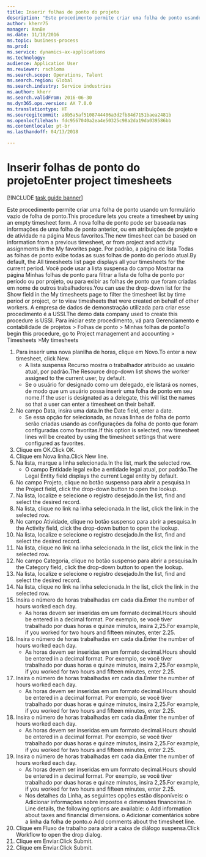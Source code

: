```yaml
--- 
title: Inserir folhas de ponto do projeto
description: "Este procedimento permite criar uma folha de ponto usando um formulário vazio de folha de ponto."
author: kherr75
manager: AnnBe
ms.date: 11/10/2016
ms.topic: business-process
ms.prod: 
ms.service: dynamics-ax-applications
ms.technology: 
audience: Application User
ms.reviewer: rschloma
ms.search.scope: Operations, Talent
ms.search.region: Global
ms.search.industry: Service industries
ms.author: kherr
ms.search.validFrom: 2016-06-30
ms.dyn365.ops.version: AX 7.0.0
ms.translationtype: HT
ms.sourcegitcommit: a8b5a5af5108744406a3d2fb84d7151baea2481b
ms.openlocfilehash: fdc9567040a2ea4e50325c98a2da19da039586bb
ms.contentlocale: pt-br
ms.lasthandoff: 04/13/2018

---
```

# <a name="enter-project-timesheets"></a><span data-ttu-id="9e592-103">Inserir folhas de ponto do projeto</span><span class="sxs-lookup"><span data-stu-id="9e592-103">Enter project timesheets</span></span>

[!INCLUDE [task guide banner](../../includes/task-guide-banner.md)]

<span data-ttu-id="9e592-104">Este procedimento permite criar uma folha de ponto usando um formulário vazio de folha de ponto.</span><span class="sxs-lookup"><span data-stu-id="9e592-104">This procedure lets you create a timesheet by using an empty timesheet form.</span></span> <span data-ttu-id="9e592-105">A nova folha de ponto pode ser baseada nas informações de uma folha de ponto anterior, ou em atribuições de projeto e de atividade na página Meus favoritos.</span><span class="sxs-lookup"><span data-stu-id="9e592-105">The new timesheet can be based on information from a previous timesheet, or from project and activity assignments in the My favorites page.</span></span> <span data-ttu-id="9e592-106">Por padrão, a página de lista Todas as folhas de ponto exibe todas as suas folhas de ponto do período atual.</span><span class="sxs-lookup"><span data-stu-id="9e592-106">By default, the All timesheets list page displays all your timesheets for the current period.</span></span> <span data-ttu-id="9e592-107">Você pode usar a lista suspensa do campo Mostrar na página Minhas folhas de ponto para filtrar a lista de folha de ponto por período ou por projeto, ou para exibir as folhas de ponto que foram criadas em nome de outros trabalhadores.</span><span class="sxs-lookup"><span data-stu-id="9e592-107">You can use the drop-down list for the Show field in the My timesheets page to filter the timesheet list by time period or project, or to view timesheets that were created on behalf of other workers.</span></span> <span data-ttu-id="9e592-108">A empresa de dados de demonstração utilizada para criar esse procedimento é a USSI.</span><span class="sxs-lookup"><span data-stu-id="9e592-108">The demo data company used to create this procedure is USSI.</span></span> <span data-ttu-id="9e592-109">Para iniciar este procedimento, vá para Gerenciamento e contabilidade de projetos > Folhas de ponto > Minhas folhas de ponto</span><span class="sxs-lookup"><span data-stu-id="9e592-109">To begin this procedure, go to Project management and accounting > Timesheets >My timesheets</span></span>

1. <span data-ttu-id="9e592-110">Para inserir uma nova planilha de horas, clique em Novo.</span><span class="sxs-lookup"><span data-stu-id="9e592-110">To enter a new timesheet, click New.</span></span>
    * <span data-ttu-id="9e592-111">A lista suspensa Recurso mostra o trabalhador atribuído ao usuário atual, por padrão.</span><span class="sxs-lookup"><span data-stu-id="9e592-111">The Resource drop-down list shows the worker assigned to the current user, by default.</span></span>  
    * <span data-ttu-id="9e592-112">Se o usuário for designado como um delegado, ele listará os nomes, de modo que um usuário possa inserir uma folha de ponto em seu nome.</span><span class="sxs-lookup"><span data-stu-id="9e592-112">If the user is designated as a delegate, this will list the names so that a user can enter a timesheet on their behalf.</span></span>  
2. <span data-ttu-id="9e592-113">No campo Data, insira uma data.</span><span class="sxs-lookup"><span data-stu-id="9e592-113">In the Date field, enter a date.</span></span>
    * <span data-ttu-id="9e592-114">Se essa opção for selecionada, as novas linhas de folha de ponto serão criadas usando as configurações da folha de ponto que foram configuradas como favoritas.</span><span class="sxs-lookup"><span data-stu-id="9e592-114">If this option is selected, new timesheet lines will be created by using the timesheet settings that were configured as favorites.</span></span>  
3. <span data-ttu-id="9e592-115">Clique em OK.</span><span class="sxs-lookup"><span data-stu-id="9e592-115">Click OK.</span></span>
4. <span data-ttu-id="9e592-116">Clique em Nova linha.</span><span class="sxs-lookup"><span data-stu-id="9e592-116">Click New line.</span></span>
5. <span data-ttu-id="9e592-117">Na lista, marque a linha selecionada.</span><span class="sxs-lookup"><span data-stu-id="9e592-117">In the list, mark the selected row.</span></span>
    * <span data-ttu-id="9e592-118">O campo Entidade legal exibe a entidade legal atual, por padrão.</span><span class="sxs-lookup"><span data-stu-id="9e592-118">The Legal Entity field displays the current Legal entity by default.</span></span>   
6. <span data-ttu-id="9e592-119">No campo Projeto, clique no botão suspenso para abrir a pesquisa.</span><span class="sxs-lookup"><span data-stu-id="9e592-119">In the Project field, click the drop-down button to open the lookup.</span></span>
7. <span data-ttu-id="9e592-120">Na lista, localize e selecione o registro desejado.</span><span class="sxs-lookup"><span data-stu-id="9e592-120">In the list, find and select the desired record.</span></span>
8. <span data-ttu-id="9e592-121">Na lista, clique no link na linha selecionada.</span><span class="sxs-lookup"><span data-stu-id="9e592-121">In the list, click the link in the selected row.</span></span>
9. <span data-ttu-id="9e592-122">No campo Atividade, clique no botão suspenso para abrir a pesquisa.</span><span class="sxs-lookup"><span data-stu-id="9e592-122">In the Activity field, click the drop-down button to open the lookup.</span></span>
10. <span data-ttu-id="9e592-123">Na lista, localize e selecione o registro desejado.</span><span class="sxs-lookup"><span data-stu-id="9e592-123">In the list, find and select the desired record.</span></span>
11. <span data-ttu-id="9e592-124">Na lista, clique no link na linha selecionada.</span><span class="sxs-lookup"><span data-stu-id="9e592-124">In the list, click the link in the selected row.</span></span>
12. <span data-ttu-id="9e592-125">No campo Categoria, clique no botão suspenso para abrir a pesquisa.</span><span class="sxs-lookup"><span data-stu-id="9e592-125">In the Category field, click the drop-down button to open the lookup.</span></span>
13. <span data-ttu-id="9e592-126">Na lista, localize e selecione o registro desejado.</span><span class="sxs-lookup"><span data-stu-id="9e592-126">In the list, find and select the desired record.</span></span>
14. <span data-ttu-id="9e592-127">Na lista, clique no link na linha selecionada.</span><span class="sxs-lookup"><span data-stu-id="9e592-127">In the list, click the link in the selected row.</span></span>
15. <span data-ttu-id="9e592-128">Insira o número de horas trabalhadas em cada dia.</span><span class="sxs-lookup"><span data-stu-id="9e592-128">Enter the number of hours worked each day.</span></span>
    * <span data-ttu-id="9e592-129">As horas devem ser inseridas em um formato decimal.</span><span class="sxs-lookup"><span data-stu-id="9e592-129">Hours should be entered in a decimal format.</span></span>  <span data-ttu-id="9e592-130">Por exemplo, se você tiver trabalhado por duas horas e quinze minutos, insira 2,25.</span><span class="sxs-lookup"><span data-stu-id="9e592-130">For example, if you worked for two hours and fifteen minutes, enter 2.25.</span></span>   
16. <span data-ttu-id="9e592-131">Insira o número de horas trabalhadas em cada dia.</span><span class="sxs-lookup"><span data-stu-id="9e592-131">Enter the number of hours worked each day.</span></span>
    * <span data-ttu-id="9e592-132">As horas devem ser inseridas em um formato decimal.</span><span class="sxs-lookup"><span data-stu-id="9e592-132">Hours should be entered in a decimal format.</span></span>  <span data-ttu-id="9e592-133">Por exemplo, se você tiver trabalhado por duas horas e quinze minutos, insira 2,25.</span><span class="sxs-lookup"><span data-stu-id="9e592-133">For example, if you worked for two hours and fifteen minutes, enter 2.25.</span></span>   
17. <span data-ttu-id="9e592-134">Insira o número de horas trabalhadas em cada dia.</span><span class="sxs-lookup"><span data-stu-id="9e592-134">Enter the number of hours worked each day.</span></span>
    * <span data-ttu-id="9e592-135">As horas devem ser inseridas em um formato decimal.</span><span class="sxs-lookup"><span data-stu-id="9e592-135">Hours should be entered in a decimal format.</span></span>  <span data-ttu-id="9e592-136">Por exemplo, se você tiver trabalhado por duas horas e quinze minutos, insira 2,25.</span><span class="sxs-lookup"><span data-stu-id="9e592-136">For example, if you worked for two hours and fifteen minutes, enter 2.25.</span></span>   
18. <span data-ttu-id="9e592-137">Insira o número de horas trabalhadas em cada dia.</span><span class="sxs-lookup"><span data-stu-id="9e592-137">Enter the number of hours worked each day.</span></span>
    * <span data-ttu-id="9e592-138">As horas devem ser inseridas em um formato decimal.</span><span class="sxs-lookup"><span data-stu-id="9e592-138">Hours should be entered in a decimal format.</span></span>  <span data-ttu-id="9e592-139">Por exemplo, se você tiver trabalhado por duas horas e quinze minutos, insira 2,25.</span><span class="sxs-lookup"><span data-stu-id="9e592-139">For example, if you worked for two hours and fifteen minutes, enter 2.25.</span></span>   
19. <span data-ttu-id="9e592-140">Insira o número de horas trabalhadas em cada dia.</span><span class="sxs-lookup"><span data-stu-id="9e592-140">Enter the number of hours worked each day.</span></span>
    * <span data-ttu-id="9e592-141">As horas devem ser inseridas em um formato decimal.</span><span class="sxs-lookup"><span data-stu-id="9e592-141">Hours should be entered in a decimal format.</span></span>  <span data-ttu-id="9e592-142">Por exemplo, se você tiver trabalhado por duas horas e quinze minutos, insira 2,25.</span><span class="sxs-lookup"><span data-stu-id="9e592-142">For example, if you worked for two hours and fifteen minutes, enter 2.25.</span></span>   
    * <span data-ttu-id="9e592-143">Nos detalhes da Linha, as seguintes opções estão disponíveis:  o  Adicionar informações sobre impostos e dimensões financeiras.</span><span class="sxs-lookup"><span data-stu-id="9e592-143">In Line details, the following options are available:  o  Add information about taxes and financial dimensions.</span></span>  <span data-ttu-id="9e592-144">o    Adicionar comentários sobre a linha da folha de ponto.</span><span class="sxs-lookup"><span data-stu-id="9e592-144">o    Add comments about the timesheet line.</span></span>  
20. <span data-ttu-id="9e592-145">Clique em Fluxo de trabalho para abrir a caixa de diálogo suspensa.</span><span class="sxs-lookup"><span data-stu-id="9e592-145">Click Workflow to open the drop dialog.</span></span>
21. <span data-ttu-id="9e592-146">Clique em Enviar.</span><span class="sxs-lookup"><span data-stu-id="9e592-146">Click Submit.</span></span>
22. <span data-ttu-id="9e592-147">Clique em Enviar.</span><span class="sxs-lookup"><span data-stu-id="9e592-147">Click Submit.</span></span>


